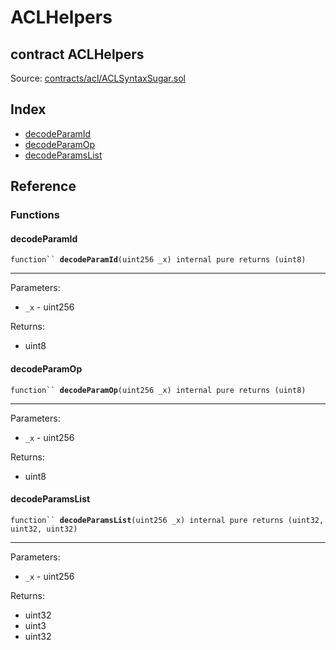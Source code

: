 # ACLHelpers

## contract ACLHelpers

Source: [contracts/acl/ACLSyntaxSugar.sol](https://github.com/aragon/aragonOS/blob/v4.4.0/contracts/acl/ACLSyntaxSugar.sol)

## Index

* [decodeParamId](aclhelpers.md#decodeparamid)
* [decodeParamOp](aclhelpers.md#decodeparamop)
* [decodeParamsList](aclhelpers.md#decodeparamslist)

## Reference

### Functions

#### **decodeParamId** <a href="#decodeparamid" id="decodeparamid"></a>

`function`` `**`decodeParamId`**`(uint256 _x) internal pure returns (uint8)`

***

Parameters:

* `_x` - uint256

Returns:

* uint8

#### **decodeParamOp** <a href="#decodeparamop" id="decodeparamop"></a>

`function`` `**`decodeParamOp`**`(uint256 _x) internal pure returns (uint8)`

***

Parameters:

* `_x` - uint256

Returns:

* uint8

#### **decodeParamsList** <a href="#decodeparamslist" id="decodeparamslist"></a>

`function`` `**`decodeParamsList`**`(uint256 _x) internal pure returns (uint32, uint32, uint32)`

***

Parameters:

* `_x` - uint256

Returns:

* uint32
* uint3
* uint32
